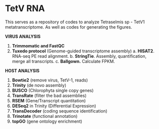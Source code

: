 # TetV RNA

This serves as a repository of codes to analyze Tetraselmis sp - TetV1 metatranscriptome. As well as codes for generating the figures.

**VIRUS ANALYSIS**

1. **Trimmomatic and FastQC**  
2. **Tuxedo protocol** (Genome-guided transcriptome assembly)
    a. **HISAT2**. RNA-seq PE read alignment.
    b. **StringTie**. Assembly, quantification, merge all transcripts.
    c. **Ballgown.** Calculate FPKM.

**HOST ANALYSIS**

1. **Bowtie2** (remove virus, TetV-1, reads)
2. **Trinity** (de novo assembly)
3. **BUSCO** (Chlorophyta single copy genes)
4. **TransRate** (filter the bad assemblies) 
5. **RSEM** (Gene/Transcript quantitation)
6. **DESeq2** in Trinity (Differential Expression)
7. **TransDecoder** (coding sequence identification)
8. **Trinotate** (functional annotation)
9. **topGO** (gene ontology enrichment)
